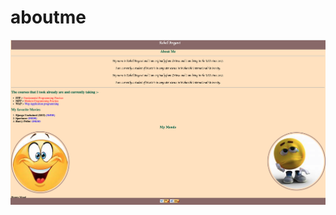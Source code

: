 # aboutme
![](https://github.com/robeil/aboutme/blob/main/Screen%20Shot%202022-04-26%20at%206.08.39%20PM.png)
